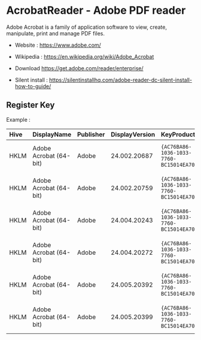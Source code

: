 # AcrobatReader - Adobe PDF reader

Adobe Acrobat is a family of application software to view, create,
manipulate, print and manage PDF files.

* Website : https://www.adobe.com/
* Wikipedia : https://en.wikipedia.org/wiki/Adobe_Acrobat

* Download https://get.adobe.com/reader/enterprise/
* Silent install : https://silentinstallhq.com/adobe-reader-dc-silent-install-how-to-guide/

## Register Key

Example :

 | Hive | DisplayName | Publisher | DisplayVersion | KeyProduct | UninstallExe |
 |:---- |:----------- |:--------- |:-------------- |:---------- |:------------ |
 | HKLM | Adobe Acrobat (64-bit) | Adobe | 24.002.20687 | `{AC76BA86-1036-1033-7760-BC15014EA700}` | `MsiExec.exe /I{AC76BA86-1036-1033-7760-BC15014EA700}` |
 | HKLM | Adobe Acrobat (64-bit) | Adobe | 24.002.20759 | `{AC76BA86-1036-1033-7760-BC15014EA700}` | `MsiExec.exe /I{AC76BA86-1036-1033-7760-BC15014EA700}` |
 | HKLM | Adobe Acrobat (64-bit) | Adobe | 24.004.20243 | `{AC76BA86-1036-1033-7760-BC15014EA700}` | `MsiExec.exe /I{AC76BA86-1036-1033-7760-BC15014EA700}` |
 | HKLM | Adobe Acrobat (64-bit) | Adobe | 24.004.20272 | `{AC76BA86-1036-1033-7760-BC15014EA700}` | `MsiExec.exe /I{AC76BA86-1036-1033-7760-BC15014EA700}` |
 | HKLM | Adobe Acrobat (64-bit) | Adobe | 24.005.20392 | `{AC76BA86-1036-1033-7760-BC15014EA700}` | `MsiExec.exe /I{AC76BA86-1036-1033-7760-BC15014EA700}` |
 | HKLM | Adobe Acrobat (64-bit) | Adobe | 24.005.20399 | `{AC76BA86-1036-1033-7760-BC15014EA700}` | `MsiExec.exe /I{AC76BA86-1036-1033-7760-BC15014EA700}` |
